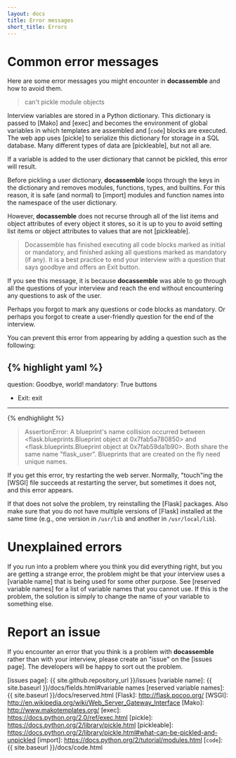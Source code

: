 ```yaml
---
layout: docs
title: Error messages
short_title: Errors
---
```


# Common error messages

Here are some error messages you might encounter in **docassemble**
and how to avoid them.

> can't pickle module objects

Interview variables are stored in a Python dictionary.  This
dictionary is passed to [Mako] and [exec] and becomes the environment
of global variables in which templates are assembled and [`code`] blocks
are executed.  The web app uses [pickle] to serialize this dictionary
for storage in a SQL database.  Many different types of data are
[pickleable], but not all are.

If a variable is added to the user dictionary that cannot be pickled,
this error will result.

Before pickling a user dictionary, **docassemble** loops through the
keys in the dictionary and removes modules, functions, types, and
builtins.  For this reason, it is safe (and normal) to [import]
modules and function names into the namespace of the user dictionary.

However, **docassemble** does not recurse through all of the list
items and object attributes of every object it stores, so it is up to
you to avoid setting list items or object attributes to values that
are not [pickleable].

> Docassemble has finished executing all code blocks marked as initial
> or mandatory, and finished asking all questions marked as mandatory
> (if any).  It is a best practice to end your interview with a
> question that says goodbye and offers an Exit button.

If you see this message, it is because **docassemble** was able to go
through all the questions of your interview and reach the end without
encountering any questions to ask of the user.

Perhaps you forgot to mark any questions or code blocks as mandatory.
Or perhaps you forgot to create a user-friendly question for the end
of the interview.

You can prevent this error from appearing by adding a question such as
the following:

{% highlight yaml %}
---
question: Goodbye, world!
mandatory: True
buttons
  - Exit: exit
---
{% endhighlight %}

> AssertionError: A blueprint's name collision occurred between
> <flask.blueprints.Blueprint object at 0x7fab5a780850> and
> <flask.blueprints.Blueprint object at 0x7fab59da1b90>.  Both
> share the same name "flask_user".  Blueprints that are created
> on the fly need unique names.

If you get this error, try restarting the web server.  Normally,
"touch"ing the [WSGI] file succeeds at restarting the server, but
sometimes it does not, and this error appears.

If that does not solve the problem, try reinstalling the [Flask]
packages.  Also make sure that you do not have multiple versions of
[Flask] installed at the same time (e.g., one version in `/usr/lib`
and another in `/usr/local/lib`).

# Unexplained errors

If you run into a problem where you think you did everything right,
but you are getting a strange error, the problem might be that your
interview uses a [variable name] that is being used for some other
purpose.  See [reserved variable names] for a list of variable names
that you cannot use.  If this is the problem, the solution is simply
to change the name of your variable to something else.

# Report an issue

If you encounter an error that you think is a problem with
**docassemble** rather than with your interview, please create an
"issue" on the [issues page].  The developers will be happy to sort
out the problem.

[issues page]: {{ site.github.repository_url }}/issues
[variable name]: {{ site.baseurl }}/docs/fields.html#variable names
[reserved variable names]: {{ site.baseurl }}/docs/reserved.html
[Flask]: http://flask.pocoo.org/
[WSGI]: http://en.wikipedia.org/wiki/Web_Server_Gateway_Interface
[Mako]: http://www.makotemplates.org/
[exec]: https://docs.python.org/2.0/ref/exec.html
[pickle]: https://docs.python.org/2/library/pickle.html
[pickleable]: https://docs.python.org/2/library/pickle.html#what-can-be-pickled-and-unpickled
[import]: https://docs.python.org/2/tutorial/modules.html
[`code`]: {{ site.baseurl }}/docs/code.html
